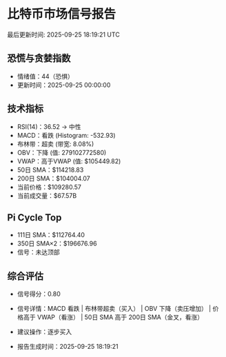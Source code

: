 # 比特币市场信号报告

最后更新时间: 2025-09-25 18:19:21 UTC

## 恐慌与贪婪指数
- 情绪值：44（恐惧）
- 更新时间：2025-09-25 00:00:00

## 技术指标
- RSI(14)：36.52 → 中性
- MACD：看跌 (Histogram: -532.93)
- 布林带：超卖 (带宽: 8.08%)
- OBV：下降 (值: 279102772580)
- VWAP：高于VWAP (值: $105449.82)
- 50日 SMA：$114218.83
- 200日 SMA：$104004.07
- 当前价格：$109280.57
- 当前成交量：$67.57B

## Pi Cycle Top
- 111日 SMA：$112764.40
- 350日 SMA×2：$196676.96
- 信号：未达顶部

## 综合评估
- 信号得分：0.80
- 信号详情：MACD 看跌 | 布林带超卖（买入） | OBV 下降（卖压增加） | 价格高于 VWAP（看涨） | 50日 SMA 高于 200日 SMA（金叉，看涨）
- 建议操作：逐步买入

- 报告生成时间：2025-09-25 18:19:21